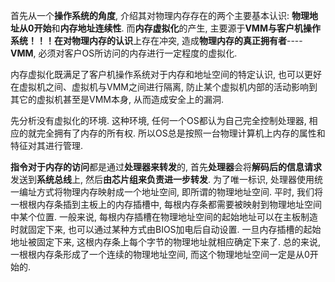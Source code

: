 首先从一个**操作系统的角度**, 介绍其对物理内存存在的两个主要基本认识: **物理地址从0开始**和**内存地址连续性**. 而**内存虚拟化**的产生, 主要源于**VMM与客户机操作系统！！！**在**对物理内存的认识**上存在冲突, 造成**物理内存的真正拥有者**----**VMM**, 必须对客户OS所访问的内存进行一定程度的虚拟化. 

内存虚拟化既满足了客户机操作系统对于内存和地址空间的特定认识, 也可以更好在虚拟机之间、虚拟机与VMM之间进行隔离, 防止某个虚拟机内部的活动影响到其它的虚拟机甚至是VMM本身, 从而造成安全上的漏洞.

先分析没有虚拟化的环境. 这种环境, 任何一个OS都认为自己完全控制处理器, 相应的就完全拥有了内存的所有权. 所以OS总是按照一台物理计算机上内存的属性和特征对其进行管理.

**指令对于内存的访问**都是通过**处理器来转发**的, 首先**处理器**会将**解码后的信息请求**发送到**系统总线**上, 然后**由芯片组来负责进一步转发**. 为了唯一标识, 处理器使用统一编址方式将物理内存映射成一个地址空间, 即所谓的物理地址空间. 平时, 我们将一根根内存条插到主板上的内存插槽中, 每根内存条都需要被映射到物理地址空间中某个位置. 一般来说, 每根内存插槽在物理地址空间的起始地址可以在主板制造时就固定下来, 也可以通过某种方式由BIOS加电后自动设置. 一旦内存插槽的起始地址被固定下来, 这根内存条上每个字节的物理地址就相应确定下来了. 总的来说, 一根根内存条形成了一个连续的物理地址空间, 而这个物理地址空间一定是从0开始的.



